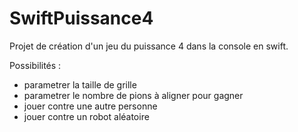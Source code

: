 # SwiftPuissance4

Projet de création d'un jeu du puissance 4 dans la console en swift.

Possibilités : 
 * parametrer la taille de grille
 * parametrer le nombre de pions à aligner pour gagner
 * jouer contre une autre personne
 * jouer contre un robot aléatoire